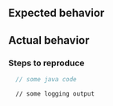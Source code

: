 ## Expected behavior

## Actual behavior

### Steps to reproduce

```java
  // some java code
```

```console
  // some logging output
```

